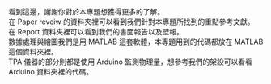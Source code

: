 看到這邊，謝謝你對於本專題想獲得更多的了解。<br>
在 Paper reveiw 的資料夾裡可以看到我們針對本專題所找到的重點參考文獻。<br>
在 Report 資料夾裡可以看到我們的書面報告以及壁報。<br>
數據處理與繪圖我們是用 MATLAB 這套軟體，本專題用到的代碼都放在 MATLAB 這個資料夾裡。<br>
TPA 儀器的部分則都是使用 Arduino 監測物理量，想參考我們的架設可以看看 Arduino 資料夾裡的代碼。<br>
